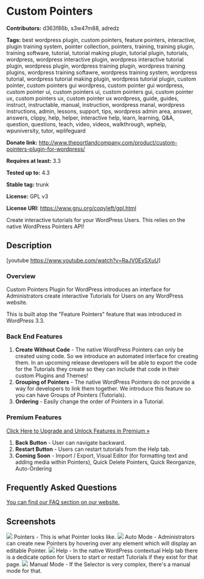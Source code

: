 # Custom Pointers #
**Contributors:** d363f86b, s3w47m88, adredz

**Tags:** best wordpress plugin, custom pointers, feature pointers, interactive, plugin training system, pointer collection, pointers, training, training plugin, training software, tutorial, tutorial making plugin, tutorial plugin, tutorials, wordpress, wordpress interactive plugin, wordpress interactive tutorial plugin, wordpress plugin, wordpress training plugin, wordpress training plugins, wordpress training softawre, wordpress training system, wordpress tutorial, wordpress tutorial making plugin, wordpress tutorial plugin, custom pointer, custom pointers gui wordpress, custom pointer gui wordpress, custom pointer ui, custom pointers ui, custom pointers gui, custom pointer ux, custom pointers ux, custom pointer ux wordpress, guide, guides, instruct, instructable, manual, instruction, wordpress manal, wordpress instructions, admin, lessons, support, tips, wordpress admin area, answer, answers, clippy, help, helper, interactive help, learn, learning, Q&A, question, questions, teach, video, videos, walkthrough, wphelp, wpuniversity, tutor, wplifeguard

**Donate link:** http://www.theportlandcompany.com/product/custom-pointers-plugin-for-wordpress/ 

**Requires at least:** 3.3

**Tested up to:** 4.3

**Stable tag:** trunk

**License:** GPL v3

**License URI:** https://www.gnu.org/copyleft/gpl.html

Create interactive tutorials for your WordPress Users. This relies on the native WordPress Pointers API!

## Description ##
[youtube https://www.youtube.com/watch?v=RaJV0EySXuU]

### Overview ###
Custom Pointers Plugin for WordPress introduces an interface for Administrators create interactive Tutorials for Users on any WordPress website.

This is built atop the "Feature Pointers" feature that was introduced in WordPress 3.3.

### Back End Features ###
1. **Create Without Code** - The native WordPress Pointers can only be created using code. So we introduce an automated interface for creating them. In an upcoming release developers will be able to export the code for the Tutorials they create so they can include that code in their custom Plugins and Themes!
2. **Grouping of Pointers** - The native WordPress Pointers do not provide a way for developers to link them together. We introduce this feature so you can have Groups of Pointers (Tutorials).
3. **Ordering** - Easily change the order of Pointers in a Tutorial.

### Premium Features ###
[Click Here to Upgrade and Unlock Features in Premium »](http://www.theportlandcompany.com/product/custom-pointers-plugin-for-wordpress/)

1. **Back Button** - User can navigate backward.
2. **Restart Button** - Users can restart tutorials from the Help tab.
3. **Coming Soon** - Import / Export, Visual Editor (for formatting text and adding media within Pointers), Quick Delete Pointers, Quick Reorganize, Auto-Ordering

## Frequently Asked Questions ##
[You can find our FAQ section on our website.](http://www.theportlandcompany.com/forums/forum/custom-pointers-plugin-wordpress/)

## Screenshots ##
![](screenshot-1.png)
Pointers - This is what Pointer looks like.
![](screenshot-2.png)
Auto Mode - Administrators can create new Pointers by hovering over any element which will display an editable Pointer.
![](screenshot-3.png)
Help - In the native WordPress contextual Help tab there is a dedicate option for Users to start or restart Tutorials if they exist for that page.
![](screenshot-4.png)
Manual Mode - If the Selector is very complex, there's a manual mode for that.
